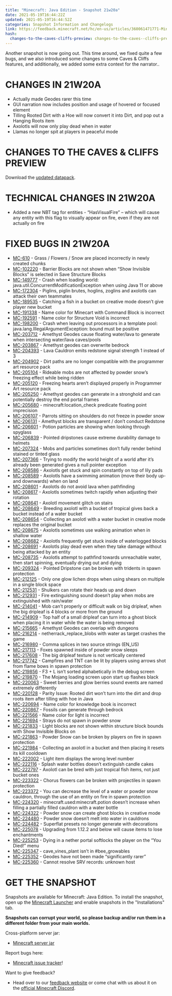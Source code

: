 ```yaml
---
title: "Minecraft: Java Edition - Snapshot 21w20a"
date: 2021-05-19T16:44:22Z
updated: 2021-05-19T16:44:52Z
categories: Snapshot Information and Changelogs
link: https://feedback.minecraft.net/hc/en-us/articles/360061471771-Minecraft-Java-Edition-Snapshot-21w20a
hash:
  changes-to-the-caves-cliffs-preview: changes-to-the-caves--cliffs-preview
---
```


Another snapshot is now going out. This time around, we fixed quite a few bugs, and we also introduced some changes to some Caves & Cliffs features, and additionally, we added some extra context for the narrator..

# CHANGES IN 21W20A

- Actually made Geodes rarer this time
- GUI narration now includes position and usage of hovered or focused element
- Tilling Rooted Dirt with a Hoe will now convert it into Dirt, and pop out a Hanging Roots item
- Axolotls will now only play dead when in water
- Llamas no longer spit at players in peaceful mode

# CHANGES TO THE CAVES & CLIFFS PREVIEW

Download the [updated datapack](https://launcher.mojang.com/v1/objects/233aa01c6db99ffcf95594e384e72671ae279ced/CavesAndCliffsPreview.zip).

# TECHNICAL CHANGES IN 21W20A

- Added a new NBT tag for entities - “HasVisualFire” – which will cause any entity with this flag to visually appear on fire, even if they are not actually on fire

# FIXED BUGS IN 21W20A

- [MC-610](https://bugs.mojang.com/browse/MC-610) - Grass / Flowers / Snow are placed incorrectly in newly created chunks
- [MC-102220](https://bugs.mojang.com/browse/MC-102220) - Barrier Blocks are not shown when “Show Invisible Blocks” is selected in Save Structure Blocks
- [MC-149777](https://bugs.mojang.com/browse/MC-149777) - Crash when loading world: java.util.ConcurrentModificationException when using Java 11 or above
- [MC-172304](https://bugs.mojang.com/browse/MC-172304) - Piglins, piglin brutes, hoglins, zoglins and axolotls can attack their own teammates
- [MC-189535](https://bugs.mojang.com/browse/MC-189535) - Catching a fish in a bucket on creative mode doesn’t give player new bucket
- [MC-191338](https://bugs.mojang.com/browse/MC-191338) - Name color for Minecart with Command Block is incorrect
- [MC-192591](https://bugs.mojang.com/browse/MC-192591) - Name color for Structure Void is incorrect
- [MC-198200](https://bugs.mojang.com/browse/MC-198200) - Crash when leaving out processors in a template pool: java.lang.IllegalArgumentException: bound must be positive
- [MC-203712](https://bugs.mojang.com/browse/MC-203712) - Amethyst Geodes cause floating water/lava to generate when intersecting water/lava caves/pools
- [MC-203867](https://bugs.mojang.com/browse/MC-203867) - Amethyst geodes can overwrite bedrock
- [MC-204393](https://bugs.mojang.com/browse/MC-204393) - Lava Cauldron emits redstone signal strength 1 instead of 3
- [MC-204902](https://bugs.mojang.com/browse/MC-204902) - Dirt paths are no longer compatible with the programmer art resource pack
- [MC-205104](https://bugs.mojang.com/browse/MC-205104) - Rideable mobs are not affected by powder snow’s freezing effect while being ridden
- [MC-205120](https://bugs.mojang.com/browse/MC-205120) - Freezing hearts aren’t displayed properly in Programmer Art resource pack
- [MC-205250](https://bugs.mojang.com/browse/MC-205250) - Amethyst geodes can generate in a stronghold and can potentially destroy the end portal frames
- [MC-205680](https://bugs.mojang.com/browse/MC-205680) - minecraft:location_check predicate floating point imprecision
- [MC-206107](https://bugs.mojang.com/browse/MC-206107) - Parrots sitting on shoulders do not freeze in powder snow
- [MC-206131](https://bugs.mojang.com/browse/MC-206131) - Amethyst blocks are transparent / don’t conduct Redstone
- [MC-206601](https://bugs.mojang.com/browse/MC-206601) - Potion particles are showing when looking through spyglass
- [MC-206839](https://bugs.mojang.com/browse/MC-206839) - Pointed dripstones cause extreme durability damage to helmets
- [MC-207324](https://bugs.mojang.com/browse/MC-207324) - Mobs and particles sometimes don’t fully render behind stained or tinted glass
- [MC-207366](https://bugs.mojang.com/browse/MC-207366) - Trying to modify the world height of a world after it’s already been generated gives a null pointer exception
- [MC-208586](https://bugs.mojang.com/browse/MC-208586) - Axolotls get stuck and spin constantly on top of lily pads
- [MC-208589](https://bugs.mojang.com/browse/MC-208589) - Axolotls have a swimming animation (move their body up- and downwards) when on land
- [MC-208601](https://bugs.mojang.com/browse/MC-208601) - Axolotls do not avoid lava when pathfinding
- [MC-208617](https://bugs.mojang.com/browse/MC-208617) - Axolotls sometimes twitch rapidly when adjusting their rotation
- [MC-208641](https://bugs.mojang.com/browse/MC-208641) - Axolotl movement glitch on stairs
- [MC-208649](https://bugs.mojang.com/browse/MC-208649) - Breeding axolotl with a bucket of tropical gives back a bucket instead of a water bucket
- [MC-208654](https://bugs.mojang.com/browse/MC-208654) - Collecting an axolotl with a water bucket in creative mode replaces the original bucket
- [MC-208675](https://bugs.mojang.com/browse/MC-208675) - Axolotls sometimes use walking animation when in shallow water
- [MC-208682](https://bugs.mojang.com/browse/MC-208682) - Axolotls frequently get stuck inside of waterlogged blocks
- [MC-208691](https://bugs.mojang.com/browse/MC-208691) - Axolotls play dead even when they take damage without being attacked by an entity
- [MC-208735](https://bugs.mojang.com/browse/MC-208735) - Axolotls attempt to pathfind towards unreachable water, then start spinning, eventually drying out and dying
- [MC-209324](https://bugs.mojang.com/browse/MC-209324) - Pointed Dripstone can be broken with tridents in spawn protection
- [MC-212125](https://bugs.mojang.com/browse/MC-212125) - Only one glow lichen drops when using shears on multiple in a single block space
- [MC-212531](https://bugs.mojang.com/browse/MC-212531) - Shulkers can rotate their heads up and down
- [MC-212931](https://bugs.mojang.com/browse/MC-212931) - Fire extinguishing sound doesn’t play when mobs are extinguished with rain/water
- [MC-214041](https://bugs.mojang.com/browse/MC-214041) - Mob can’t properly or difficult walk on big dripleaf, when the big dripleaf is 4 blocks or more from the ground
- [MC-214909](https://bugs.mojang.com/browse/MC-214909) - Top half of a small dripleaf can turn into a ghost block when placing it in water while the water is being removed
- [MC-215665](https://bugs.mojang.com/browse/MC-215665) - Amethyst Geodes can overlap with dungeons
- [MC-216214](https://bugs.mojang.com/browse/MC-216214) - netherrack_replace_blobs with water as target crashes the game
- [MC-216980](https://bugs.mojang.com/browse/MC-216980) - Comma splices in two source strings (EN_US)
- [MC-217113](https://bugs.mojang.com/browse/MC-217113) - Foxes spawned inside of powder snow sleeps
- [MC-217608](https://bugs.mojang.com/browse/MC-217608) - The big dripleaf texture is not vertically centered
- [MC-217742](https://bugs.mojang.com/browse/MC-217742) - Campfires and TNT can be lit by players using arrows shot from flame bows in spawn protection
- [MC-219856](https://bugs.mojang.com/browse/MC-219856) - F3 + L isn’t sorted alphabetically in the debug screen
- [MC-219870](https://bugs.mojang.com/browse/MC-219870) - The Mojang loading screen upon start up flashes black
- [MC-220063](https://bugs.mojang.com/browse/MC-220063) - Sweet berries and glow berries sound events are named extremely differently
- [MC-220128](https://bugs.mojang.com/browse/MC-220128) - Parity Issue: Rooted dirt won’t turn into the dirt and drop roots item after tilling with hoe in Java
- [MC-220694](https://bugs.mojang.com/browse/MC-220694) - Name color for knowledge book is incorrect
- [MC-220867](https://bugs.mojang.com/browse/MC-220867) - Fossils can generate through bedrock
- [MC-221566](https://bugs.mojang.com/browse/MC-221566) - Name color for light is incorrect
- [MC-221694](https://bugs.mojang.com/browse/MC-221694) - Strays do not spawn in powder snow
- [MC-221833](https://bugs.mojang.com/browse/MC-221833) - Light blocks are not shown within structure block bounds with Show Invisible Blocks on
- [MC-221863](https://bugs.mojang.com/browse/MC-221863) - Powder Snow can be broken by players on fire in spawn protection
- [MC-221984](https://bugs.mojang.com/browse/MC-221984) - Collecting an axolotl in a bucket and then placing it resets its kill cooldown
- [MC-222002](https://bugs.mojang.com/browse/MC-222002) - Light item displays the wrong level number
- [MC-222116](https://bugs.mojang.com/browse/MC-222116) - Splash water bottles doesn’t extinguish candle cakes
- [MC-222797](https://bugs.mojang.com/browse/MC-222797) - Axolotl can be bred with just tropical fish items, not just bucket ones
- [MC-223322](https://bugs.mojang.com/browse/MC-223322) - Chorus flowers can be broken with projectiles in spawn protection
- [MC-223372](https://bugs.mojang.com/browse/MC-223372) - You can decrease the level of a water or powder snow cauldron, through the use of an entity on fire in spawn protection
- [MC-224320](https://bugs.mojang.com/browse/MC-224320) - minecraft.used:minecraft.potion doesn’t increase when filling a partially filled cauldron with a water bottle
- [MC-224322](https://bugs.mojang.com/browse/MC-224322) - Powder snow can create ghost blocks in creative mode
- [MC-224480](https://bugs.mojang.com/browse/MC-224480) - Powder snow doesn’t melt into water in cauldrons
- [MC-224482](https://bugs.mojang.com/browse/MC-224482) - Superflat presets no longer generate with decorations
- [MC-225078](https://bugs.mojang.com/browse/MC-225078) - Upgrading from 1.12.2 and below will cause items to lose enchantments
- [MC-225253](https://bugs.mojang.com/browse/MC-225253) - Dying in a nether portal softlocks the player on the “You Died!” menu
- [MC-225347](https://bugs.mojang.com/browse/MC-225347) - cave_vines_plant isn’t in \#bee_growables
- [MC-225352](https://bugs.mojang.com/browse/MC-225352) - Geodes have not been made “significantly rarer”
- [MC-225360](https://bugs.mojang.com/browse/MC-225360) - Cannot resolve SRV records: unknown host

# GET THE SNAPSHOT

Snapshots are available for Minecraft: Java Edition. To install the snapshot, open up the [Minecraft Launcher](https://www.minecraft.net/download.html) and enable snapshots in the "Installations" tab.

**Snapshots can corrupt your world, so please backup and/or run them in a different folder from your main worlds.**

Cross-platform server jar:

- [Minecraft server jar](https://launcher.mojang.com/v1/objects/d0a9151432af384f5f2ca72e8e43422772158d0e/server.jar)

Report bugs here:

- [Minecraft issue tracker](https://bugs.mojang.com/browse/MC)!

Want to give feedback?

- Head over to our [feedback website](https://aka.ms/CavesCliffsFeedback?ref=minecraftnet) or come chat with us about it on the [official Minecraft Discord](https://discordapp.com/invite/minecraft).
